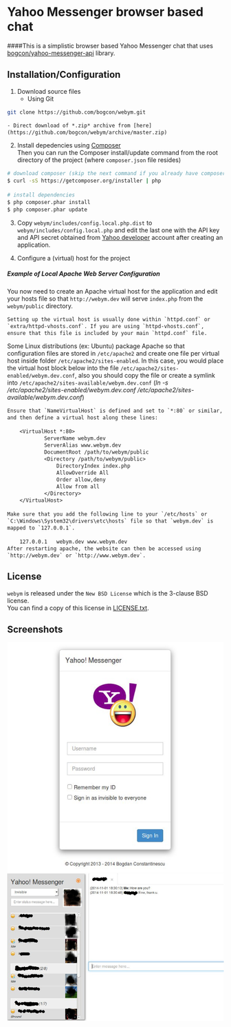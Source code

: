 Yahoo Messenger browser based chat
======================================
####This is a simplistic browser based Yahoo Messenger chat that uses [bogcon/yahoo-messenger-api](https://github.com/bogcon/yahoo-messenger-api) library.  


Installation/Configuration
--------------------------
1. Download source files
    - Using Git  
 ```sh
 git clone https://github.com/bogcon/webym.git
 ```
    - Direct download of *.zip* archive from [here](https://github.com/bogcon/webym/archive/master.zip)  
2. Install depedencies using [Composer](https://getcomposer.org/)  
Then you can run the Composer install/update command from the root directory of the project (where `composer.json` file resides)
 ```sh
 # download composer (skip the next command if you already have composer)
 $ curl -sS https://getcomposer.org/installer | php
 
 # install dependencies
 $ php composer.phar install
 $ php composer.phar update
 ```
3. Copy `webym/includes/config.local.php.dist` to `webym/includes/config.local.php` and edit the last one with the API key and API secret obtained from [Yahoo developer](https://developer.yahoo.com/) account after creating an application.

4. Configure a (virtual) host for the project  
##### Example of Local Apache Web Server Configuration
You now need to create an Apache virtual host for the application and edit your hosts file so that `http://webym.dev` will serve `index.php` from the `webym/public` directory.  

    Setting up the virtual host is usually done within `httpd.conf` or `extra/httpd-vhosts.conf`. If you are using `httpd-vhosts.conf`, ensure that this file is included by your main `httpd.conf` file.  
Some Linux distributions (ex: Ubuntu) package Apache so that configuration files are stored in `/etc/apache2` and create one file per virtual host inside folder `/etc/apache2/sites-enabled`. In this case, you would place the virtual host block below into the file `/etc/apache2/sites-enabled/webym.dev.conf`, also you should copy the file or create a symlink into `/etc/apache2/sites-available/webym.dev.conf` (*ln -s /etc/apache2/sites-enabled/webym.dev.conf /etc/apache2/sites-available/webym.dev.conf*)  
    
    Ensure that `NameVirtualHost` is defined and set to `*:80` or similar, and then define a virtual host along these lines:  

        <VirtualHost *:80>
                ServerName webym.dev
                ServerAlias www.webym.dev
                DocumentRoot /path/to/webym/public
                <Directory /path/to/webym/public>
                    DirectoryIndex index.php
                    AllowOverride All
                    Order allow,deny
                    Allow from all
                </Directory>
        </VirtualHost>  

    Make sure that you add the following line to your `/etc/hosts` or `C:\Windows\System32\drivers\etc\hosts` file so that `webym.dev` is mapped to `127.0.0.1`.  
    
        127.0.0.1   webym.dev www.webym.dev  
    After restarting apache, the website can then be accessed using `http://webym.dev` or `http://www.webym.dev`.

License
--------------------
`webym` is released under the `New BSD License` which is the 3-clause BSD license.  
You can find a copy of this license in [LICENSE.txt](LICENSE.txt).

Screenshots
-------------------
![login window](public/images/Screenshots/WebYM_PS_1.jpg)  
![buddies list](public/images/Screenshots/WebYM_PS_2.jpg)  
